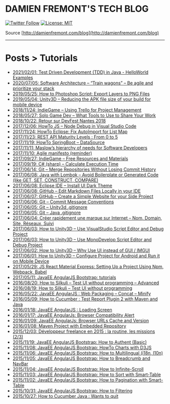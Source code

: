 DAMIEN FREMONT'S TECH BLOG
=====================

[![Twitter Follow](https://img.shields.io/twitter/follow/Damien_Fremont?style=social)](https://twitter.com/Damien_Fremont)
[![License: MIT](https://img.shields.io/badge/License-MIT-yellow.svg)](https://opensource.org/licenses/MIT)

Source [http://damienfremont.com/blog](http://damienfremont.com/blog)

---

# Posts > Tutorials
- [2021/02/01: Test Driven Development (TDD) in Java - HelloWorld Examples](20210201-test-tdd-java-helloworld-examples)
- [2020/07/05: Software Architecture – “Train wagons” – Be agile and prioritize your stack](20200705-design-train-wagons-be-agile-and-prioritize-your-stack)
- [2019/05/25: How to Photoshop Script: Export Layers to PNG Files](20190525-photoshop-script-export-layers-to-png)
- [2019/05/04: Unity3D – Reducing the APK file size of your build for mobile device](20190504-unity3d-reducing-apk-size-for-mobile)
- [2018/11/24: IndieGame – Using Trello for Project Management](20181124-gamedev-trello-for-project-management)
- [2018/05/27: Solo Game Dev – What Tools to Use to Share Your Work](20180527-gamedev-tools-to-share-your-work)
- [2018/10/22: Retour sur DevFest Nantes 2018](20181022-devfest-nantes-2018-retours)
- [2017/12/06: HowTo JS – Node Debug in Visual Studio Code](20171206-js-node-debug-visualstudiocode)
- [2017/11/24: HowTo Eclipse: Fix AutoImport for List Map](20171124-eclipse-ide-fix-autoimport-config)
- [2017/11/23: REST API Maturity Levels : From 0 to 5](20171123-rest-api-maturity-levels-from-0-to-5)
- [2017/11/19: HowTo SpringBoot – DataSource](20171119-springboot-datasource)
- [2017/11/11: Maslow’s hierarchy of needs for Software Developers](20171111-dev-maslow-pyramid)
- [2017/11/10: Agile manifesto (reminder)](20171110-agile-manifesto-reminder)
- [2017/09/27: IndieGame – Free Resources and Materials](20170927-indiegame-free-resources-and-materials)
- [2017/09/19: C# (sharp) – Calculate Execution Time](20170919-c-sharp-calculate-execution-time)
- [2017/06/14: Git – Merge Repositories Without Losing Commit History](20170614-git-merge-repositories-without-losing-commit-history)
- [2017/06/08: Java with Lombok – Avoid Boilerplate or Generated Code (like GET, SET, CONSTRUCT, COMPARE)](20170610-java-with-lombok-avoid-boilerplate-or-generated-code)
- [2017/06/08: Eclipse IDE – Install UI Dark Theme](20170609-eclipse-ide-install-ui-dark-theme)
- [2017/06/08: GitHub – Edit Markdown Files Locally in your IDE](20170608-github-edit-markdown-files-locally)
- [2017/06/07: GitHub – Create a Simple Website for your Side Project](20170607-github-create-simple-website)
- [2017/06/06: Git – Commit Message Conventions](20170606-git-commit-message-conventions)
- [2017/06/05: Git – Unity3d .gitignore](20170605-git-unity3d-gitignore)
- [2017/06/05: Git – Java .gitignore](20170605-git-java-gitignore)
- [2017/06/04: Créer rapidement une marque sur Internet – Nom, Domain, Site, Réseaux, Suivi](20170604-job-creer-rapidement-une-marque-sur-internet)
- [2017/06/03: How to Unity3D – Use VisualStudio Script Editor and Debug Project](20170603-unity3d-use-visualstudio-script-editor-and-debug)
- [2017/06/03: How to Unity3D – Use MonoDevelop Script Editor and Debug Project](20170603-unity3d-use-monodevelop-script-editor-and-debug)
- [2017/06/02: How to Unity3D – Why Use UI instead of GUI / IMGUI](20170602-unity3d-use-ui-instead-of-gui-or-imgui)
- [2017/06/01: How to Unity3D – Configure Project for Android and Run it on Mobile Device](20170601-unity3d-configure-project-for-android-and-run-it)
- [2017/05/29: JS React Material Express: Setting Up a Project Using Npm, Webpack, Babel](20170529-js-react-material-express-setting_up_a_project)
- [2017/05/11: JavaEE AngularJS Bootstrap: tutorials](20170511-javaee-angularjs-bootstrap-tutorials)
- [2016/08/20: How to Silkuli – Test UI without programming – Advanced](20160820-test-silkuli-ide-advanced)
- [2016/08/19: How to Silkuli – Test UI without programming](20160819-test-silkuli-ide)
- [2016/05/22: JavaEE AngularJS : Web Packaging – Concat – Minify](20160522-javaee-angularjs-webpackaging_min_single_file)
- [2016/05/09: How to Cucumber : Test Report Plugin 2 with Maven and Java](20160509-test-cucumber_plugin_reporting_2)
- [2016/01/18: JavaEE AngularJS : Loading Screen](20160118-javaee-angularjs-loading_screen)
- [2016/01/17: JavaEE AngularJs: Browser Compatibility Alert](20160117-javaee-angularjs-browser_compatibility_alert)
- [2016/01/09: JavaEE AngularJs: Browser URLs Cache and Version](20160109-javaee-angularjs-browser_url_version_cache)
- [2016/01/08: Maven Project with Embedded Repository](20160108-maven-project_embedded_repo)
- [2015/12/03: Développeur freelance en 2015 : la routine, les missions (2/3)](20151203-job-freelance_2-3)
- [2015/11/19: JavaEE AngularJS Bootstrap: How to Authent (Basic)](20151119-javaee-angularjs-bootstrap-auth_basic)
- [2015/11/08: JavaEE AngularJS Bootstrap: HowTo Charts with D3JS](20151108-javaee-angularjs-bootstrap-charts_d3js)
- [2015/11/06: JavaEE AngularJS Bootstrap: How to Multilingual (i18n, l10n)](20151106-javaee-angularjs-bootstrap-multilingual-i18n-l10n)
- [2015/11/05: JavaEE AngularJS Bootstrap: How to Breadcrumb and NavBar](20151105-javaee-angularjs-bootstrap-breadcrumb)
- [2015/11/04: JavaEE AngularJS Bootstrap: How to Infinite-Scroll](20151104-javaee-angularjs-bootstrap-infinite_scroll)
- [2015/11/03: JavaEE AngularJS Bootstrap: How to Sort with Smart-Table](20151103-javaee-angularjs-bootstrap-sort)
- [2015/11/02: JavaEE AngularJS Bootstrap: How to Pagination with Smart-Table](20151102-javaee-angularjs-bootstrap-pagination)
- [2015/10/31: JavaEE AngularJS Bootstrap: How to Filtering](20151031-javaee-angularjs-bootstrap-filter)
- [2015/10/27: How to Cucumber Java : Wants to quit](20151027-test-cucumber-wants_to_quit)
